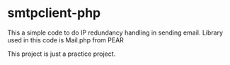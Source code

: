 # smtpclient-php

This a simple code to do IP redundancy handling in sending email.
Library used in this code is Mail.php from PEAR

This project is just a practice project.
